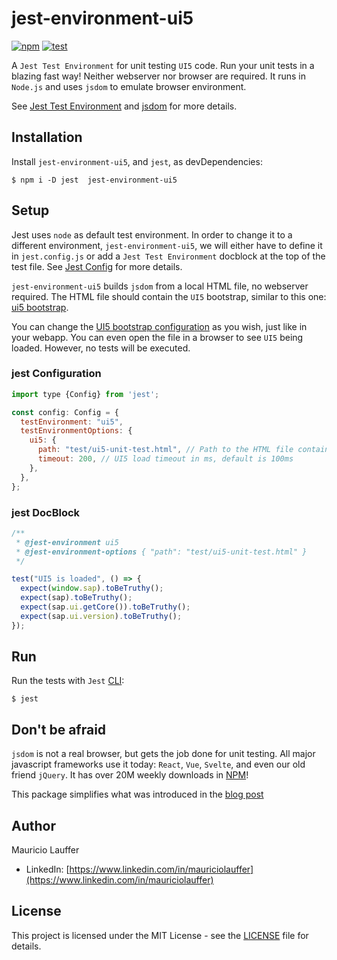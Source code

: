 # jest-environment-ui5

[![npm](https://img.shields.io/npm/v/jest-environment-ui5)](https://www.npmjs.com/package/jest-environment-ui5) [![test](https://github.com/mauriciolauffer/jest-environment-ui5/actions/workflows/test.yml/badge.svg)](https://github.com/mauriciolauffer/jest-environment-ui5/actions/workflows/test.yml)

A `Jest Test Environment` for unit testing `UI5` code. Run your unit tests in a blazing fast way! Neither webserver nor browser are required. It runs in `Node.js` and uses `jsdom` to emulate browser environment.

See [Jest Test Environment](https://jestjs.io/docs/configuration#testenvironment-string) and [jsdom](https://github.com/jsdom/jsdom) for more details.

## Installation

Install `jest-environment-ui5`, and `jest`, as devDependencies:

```shell
$ npm i -D jest  jest-environment-ui5
```

## Setup

Jest uses `node` as default test environment. In order to change it to a different environment, `jest-environment-ui5`, we will either have to define it in `jest.config.js` or add a `Jest Test Environment` docblock at the top of the test file. See [Jest Config](https://jestjs.io/docs/configuration#testenvironment-string) for more details.

`jest-environment-ui5` builds `jsdom` from a local HTML file, no webserver required. The HTML file should contain the `UI5` bootstrap, similar to this one: [ui5 bootstrap](test/fixtures/ui5-unit-test.html).

You can change the [UI5 bootstrap configuration](https://sapui5.hana.ondemand.com/sdk/#/topic/a04b0d10fb494d1cb722b9e341b584ba) as you wish, just like in your webapp. You can even open the file in a browser to see `UI5` being loaded. However, no tests will be executed.

### jest Configuration

```js
import type {Config} from 'jest';

const config: Config = {
  testEnvironment: "ui5",
  testEnvironmentOptions: {
    ui5: {
      path: "test/ui5-unit-test.html", // Path to the HTML file containing UI5 bootstrap
      timeout: 200, // UI5 load timeout in ms, default is 100ms
    },
  },
};
```

### jest DocBlock

```js
/**
 * @jest-environment ui5
 * @jest-environment-options { "path": "test/ui5-unit-test.html" }
 */

test("UI5 is loaded", () => {
  expect(window.sap).toBeTruthy();
  expect(sap).toBeTruthy();
  expect(sap.ui.getCore()).toBeTruthy();
  expect(sap.ui.version).toBeTruthy();
});
```

## Run

Run the tests with `Jest` [CLI](https://jestjs.io/docs/cli):

```shell
$ jest
```

## Don't be afraid

`jsdom` is not a real browser, but gets the job done for unit testing. All major javascript frameworks use it today: `React`, `Vue`, `Svelte`, and even our old friend `jQuery`. It has over 20M weekly downloads in [NPM](https://www.npmjs.com/package/jsdom)!

This package simplifies what was introduced in the [blog post](https://community.sap.com/t5/technology-blog-posts-by-members/modern-javascript-testing-frameworks-with-fiori-ui5-jest/ba-p/13573079)

## Author

Mauricio Lauffer

- LinkedIn: [https://www.linkedin.com/in/mauriciolauffer](https://www.linkedin.com/in/mauriciolauffer)

## License

This project is licensed under the MIT License - see the [LICENSE](LICENSE) file for details.
